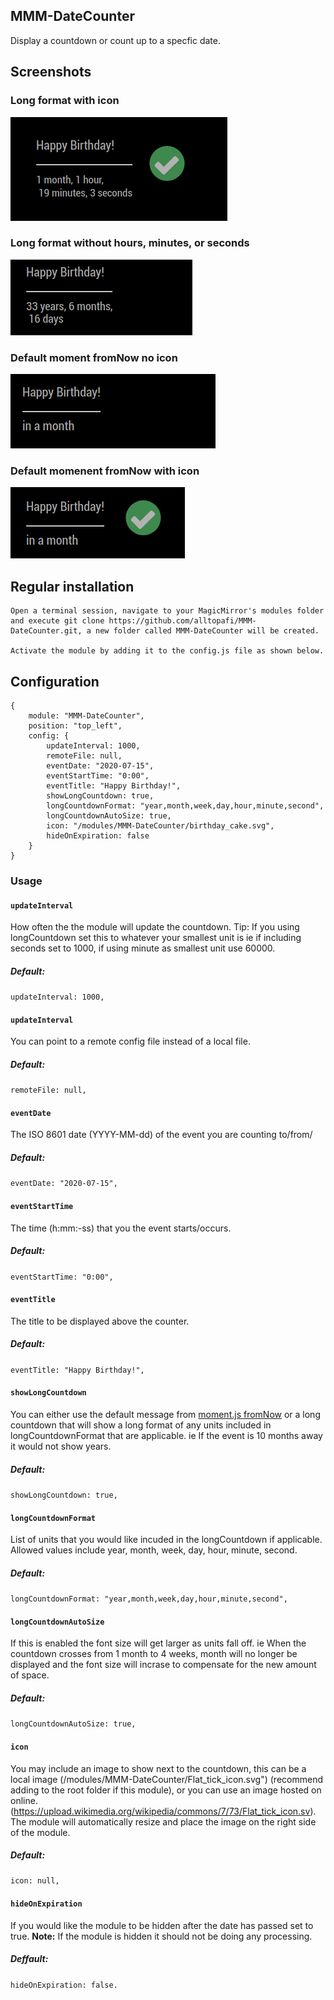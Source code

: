 ## MMM-DateCounter

Display a countdown or count up to a specfic date.

## Screenshots

### Long format with icon
![Long format with icon](https://github.com/alltopafi/MMM-DateCounter/blob/master/screenshots/long-format-with-icon.png)

### Long format without hours, minutes, or seconds
![Long format without hours, minutes, or seconds](https://github.com/alltopafi/MMM-DateCounter/blob/master/screenshots/long-format-without-hours-min-sec.png)

### Default moment fromNow no icon
![Default moment fromNow no icon](https://github.com/alltopafi/MMM-DateCounter/blob/master/screenshots/default-moment-fromNow-no-icon.png)

### Default momenent fromNow with icon
![Default momenent fromNow with icon](https://github.com/alltopafi/MMM-DateCounter/blob/master/screenshots/default-moment-fromNow-with-icon.png)

## Regular installation


```
Open a terminal session, navigate to your MagicMirror's modules folder and execute git clone https://github.com/alltopafi/MMM-DateCounter.git, a new folder called MMM-DateCounter will be created.

Activate the module by adding it to the config.js file as shown below.
```

## Configuration

```
{
    module: "MMM-DateCounter",
    position: "top_left",
    config: {
        updateInterval: 1000,
        remoteFile: null,
        eventDate: "2020-07-15",
        eventStartTime: "0:00",
        eventTitle: "Happy Birthday!",
        showLongCountdown: true,
        longCountdownFormat: "year,month,week,day,hour,minute,second",
        longCountdownAutoSize: true,
        icon: "/modules/MMM-DateCounter/birthday_cake.svg",
        hideOnExpiration: false
    }
}

```

### Usage

#### **`updateInterval`**

How often the the module will update the countdown. Tip: If you using longCountdown set this to whatever your smallest unit is ie if including seconds set to 1000, if using minute as smallest unit use 60000.

##### Default:
```updateInterval: 1000,```

#### **`updateInterval`**

You can point to a remote config file instead of a local file.

##### Default:
```remoteFile: null,```

#### **`eventDate`**

The ISO 8601 date (YYYY-MM-dd) of the event you are counting to/from/

##### Default:
```eventDate: "2020-07-15",```

#### **`eventStartTime`**

The time (h:mm:-ss) that you the event starts/occurs.

##### Default:
```eventStartTime: "0:00",```

#### **`eventTitle`**

The title to be displayed above the counter.

##### Default:
```eventTitle: "Happy Birthday!",```

#### **`showLongCountdown`**

You can either use the default message from [moment.js fromNow](https://momentjs.com/docs/#/displaying/fromnow/) or a long countdown that will show a long format of any units included in longCountdownFormat that are applicable. ie If the event is 10 months away it would not show years.

##### Default:
```showLongCountdown: true,```

#### **`longCountdownFormat`**

List of units that you would like incuded in the longCountdown if applicable. Allowed values include year, month, week, day, hour, minute, second.

##### Default:
```longCountdownFormat: "year,month,week,day,hour,minute,second",```

#### **`longCountdownAutoSize`**

If this is enabled the font size will get larger as units fall off. ie When the countdown crosses from 1 month to 4 weeks, month will no longer be displayed and the font size will incrase to compensate for the new amount of space.

##### Default:
```longCountdownAutoSize: true,```

#### **`icon`**

You may include an image to show next to the countdown, this can be a local image (/modules/MMM-DateCounter/Flat_tick_icon.svg") (recommend adding to the root folder if this module), or you can use an image hosted on online. (https://upload.wikimedia.org/wikipedia/commons/7/73/Flat_tick_icon.sv). The module will automatically resize and place the image on the right side of the module.

##### Default:
```icon: null,```

#### **`hideOnExpiration`**

If you would like the module to be hidden after the date has passed set to true.
**Note:** If the module is hidden it should not be doing any processing.
##### Deffault:
```hideOnExpiration: false.```
